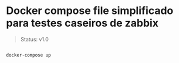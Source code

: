 # Docker compose file simplificado para testes caseiros de zabbix

>Status: v1.0

```

docker-compose up

```